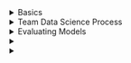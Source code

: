 <details>
  <summary>Basics</summary>

Unsupervised Machine Learning tasks:
- Clustering

Supervised Machine Learning tasks:
- Literally all other types (regression, classification)
- 
</details>

<details>
  <summary>Team Data Science Process</summary>
# Team Data Science Process

[Core documentation](https://docs.microsoft.com/en-us/azure/machine-learning/team-data-science-process/)

## Five lifecycle stages
1. Business understanding
1. Data acquisition and understanding
1. Modeling
1. Deployment
1. Customer acceptance

AI-900 is mostly focused on Modeling and Deployment

### Modeling

Modeling has 3 main tasks:
1. Feature engineering: Create data features from the raw data to facilitate model training.
1. Model training: Find the model that answers the question most accurately by comparing their success metrics.
1. Determine if your model is suitable for production.

#### Feature Engineering and Feature Selection

- **Feature engineering**: The process of creating new features from raw data to increase the predictive power of the learning algorithm. Engineered features should capture additional information that is not easily apparent in the original feature set.
- **Feature selection**: The process of selecting the key subset of features to reduce the dimensionality of the training problem

##### Feature Selection

[According to Microsoft](https://docs.microsoft.com/en-us/azure/machine-learning/team-data-science-process/select-features), Feature Selection is important because:
1. Increases classification accuracy by eliminating irrelevant, redundant, or highly correlated features
2. Decreases the number of features which makes model training more efficient


#### Model Training

Four steps according to MSFT:
1. Split the input data randomly for modeling into a training data set and a test data set.
1. Build the models by using the training data set.
1. Evaluate the training and the test data set. Use a series of competing machine-learning algorithms along with the various associated tuning parameters (known as a parameter sweep) that are geared toward answering the question of interest with the current data.
1. Determine the “best” solution to answer the question by comparing the success metrics between alternative methods.

</details>

<details>
  <summary>Evaluating Models</summary>

# Evaluating Models

[Confusion Matrix](https://docs.microsoft.com/en-us/azure/machine-learning/how-to-understand-automated-ml#confusion-matrix) will always be `(# of labels} x (# of labels)`: 
- Have four classes? Matrix is 4x4
- Have eight classes? Then it is 8x8
</details>

<details>
  <summary></summary>
</details>

<details>
  <summary></summary>
</details>

